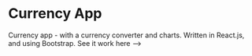 # Currency App

Currency app - with a currency converter and charts.
Written in React.js, and using Bootstrap.
See it work here --> 

